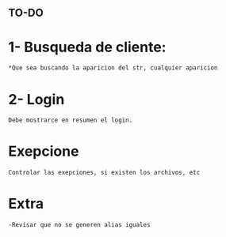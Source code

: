 ## TO-DO
# 1- Busqueda de cliente:
    *Que sea buscando la aparicion del str, cualquier aparicion
# 2- Login
    Debe mostrarce en resumen el login.
# Exepcione
    Controlar las exepciones, si existen los archivos, etc
# Extra
    -Revisar que no se generen alias iguales